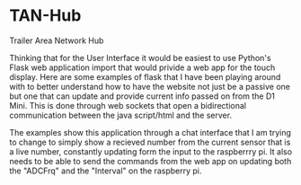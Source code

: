 # TAN-Hub
Trailer Area Network Hub

Thinking that for the User Interface it would be easiest to use Python's Flask web application import that would privide a web app for the touch display. Here are some examples of flask that I have been playing around with to better understand how to have the website not just be a passive one but one that can update and provide current info passed on from the D1 Mini. This is done through web sockets that open a bidirectional communication between the java script/html and the server.

The examples show this application through a chat interface that I am trying to change to simply show a recieved number from the current sensor that is a live number, constantly updating form the input to the raspberrry pi. It also needs to be able to send the commands from the web app on updating both the "ADCFrq" and the "Interval" on the raspberry pi. 

